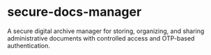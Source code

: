 # secure-docs-manager
A secure digital archive manager for storing, organizing, and sharing administrative documents with controlled access and OTP-based authentication.
